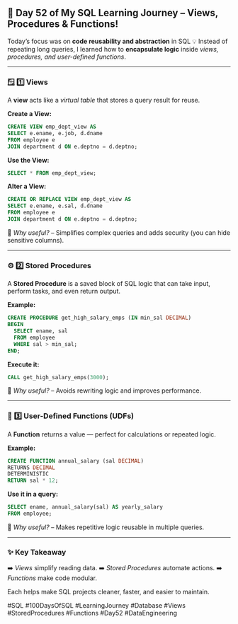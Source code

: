 

## 🧠 **Day 52 of My SQL Learning Journey – Views, Procedures & Functions!**

Today’s focus was on **code reusability and abstraction** in SQL 💡
Instead of repeating long queries, I learned how to **encapsulate logic** inside *views, procedures, and user-defined functions*.

---

### 🪟 **1️⃣ Views**

A **view** acts like a *virtual table* that stores a query result for reuse.

**Create a View:**

```sql
CREATE VIEW emp_dept_view AS
SELECT e.ename, e.job, d.dname
FROM employee e
JOIN department d ON e.deptno = d.deptno;
```

**Use the View:**

```sql
SELECT * FROM emp_dept_view;
```

**Alter a View:**

```sql
CREATE OR REPLACE VIEW emp_dept_view AS
SELECT e.ename, e.sal, d.dname
FROM employee e
JOIN department d ON e.deptno = d.deptno;
```

💬 *Why useful?* – Simplifies complex queries and adds security (you can hide sensitive columns).

---

### ⚙️ **2️⃣ Stored Procedures**

A **Stored Procedure** is a saved block of SQL logic that can take input, perform tasks, and even return output.

**Example:**

```sql
CREATE PROCEDURE get_high_salary_emps (IN min_sal DECIMAL)
BEGIN
  SELECT ename, sal
  FROM employee
  WHERE sal > min_sal;
END;
```

**Execute it:**

```sql
CALL get_high_salary_emps(3000);
```

💬 *Why useful?* – Avoids rewriting logic and improves performance.

---

### 🔁 **3️⃣ User-Defined Functions (UDFs)**

A **Function** returns a value — perfect for calculations or repeated logic.

**Example:**

```sql
CREATE FUNCTION annual_salary (sal DECIMAL)
RETURNS DECIMAL
DETERMINISTIC
RETURN sal * 12;
```

**Use it in a query:**

```sql
SELECT ename, annual_salary(sal) AS yearly_salary
FROM employee;
```

💬 *Why useful?* – Makes repetitive logic reusable in multiple queries.

---

### ✨ **Key Takeaway**

➡️ *Views* simplify reading data.
➡️ *Stored Procedures* automate actions.
➡️ *Functions* make code modular.

Each helps make SQL projects cleaner, faster, and easier to maintain.


#SQL #100DaysOfSQL #LearningJourney #Database #Views #StoredProcedures #Functions #Day52 #DataEngineering
